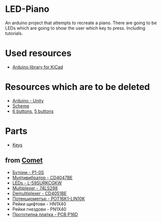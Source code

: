 # LED-Piano
An arduino project that attempts to recreate a piano. There are going to be LEDs which are going to show the user which key to press. Including tutorials. 

# Used resources

* [Arduino library for KiCad](https://github.com/Alarm-Siren/arduino-kicad-library)

# Resources which are to be deleted

* [Arduino - Unity](https://www.alanzucconi.com/2015/10/07/how-to-integrate-arduino-with-unity/)
* [Scheme](https://paulbleisch.com/2015/01/19/custom-arduino-membrane-keypad/)
* [6 buttons](https://electronics.stackexchange.com/questions/101409/how-to-debouce-six-buttons-on-one-analog-pin-with-arduino), [5 buttons](http://forum.arduino.cc/index.php?topic=8558.0)

# Parts 
* [Keys](https://www.thomann.de/gb/moog_keys.html)
## from [Comet](https://store.comet.bg/Catalogue/)
* [Бутони - P1-0S](https://store.comet.bg/download-file.php?id=891)
* [Мултивибратор - CD4047BE](https://store.comet.bg/download-file.php?id=7472)
* [LEDs - L-59SURKCGKW](https://store.comet.bg/Catalogue/Product/14155/)
* [Multiplexer - 74LS298](http://pdf1.alldatasheet.com/datasheet-pdf/view/5704/MOTOROLA/74LS298.html)
* [Demultiplexer - CD4051BE](https://store.comet.bg/download-file.php?id=7470)
* [Потенциометър - POT16K1-LIN10K](https://store.comet.bg/download-file.php?id=854)
* Рейки щифтови - HN1X40
* Рейки гнездови - PN1X40
* [Прототипнa платкa - PCB P16D](https://store.comet.bg/download-file.php?id=4428)
